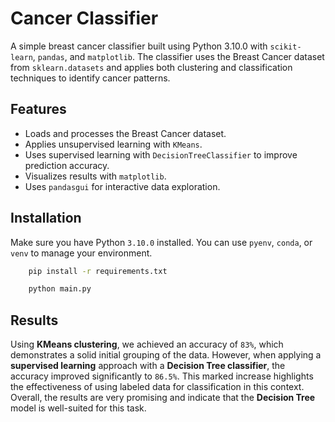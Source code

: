 # Cancer Classifier

A simple breast cancer classifier built using Python 3.10.0 with `scikit-learn`, `pandas`, and `matplotlib`. The classifier uses the Breast Cancer dataset from `sklearn.datasets` and applies both clustering and classification techniques to identify cancer patterns.

## Features

- Loads and processes the Breast Cancer dataset.
- Applies unsupervised learning with `KMeans`.
- Uses supervised learning with `DecisionTreeClassifier` to improve prediction accuracy.
- Visualizes results with `matplotlib`.
- Uses `pandasgui` for interactive data exploration.

## Installation

Make sure you have Python `3.10.0` installed. You can use `pyenv`, `conda`, or `venv` to manage your environment.

```bash
    pip install -r requirements.txt
```

```bash
    python main.py
```

## Results

Using **KMeans clustering**, we achieved an accuracy of `83%`, which demonstrates a solid initial grouping of the data. However, when applying a **supervised learning** approach with a **Decision Tree classifier**, the accuracy improved significantly to `86.5%`. This marked increase highlights the effectiveness of using labeled data for classification in this context. Overall, the results are very promising and indicate that the **Decision Tree** model is well-suited for this task.
